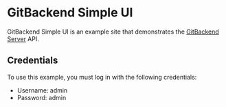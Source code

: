 # GitBackend Simple UI

GitBackend Simple UI is an example site that demonstrates the
[GitBackend Server](https://github.com/git-backend/server) API.

## Credentials

To use this example, you must log in with the following credentials:

* Username: admin
* Password: admin
